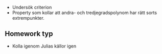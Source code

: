 - Undersök criterion
- Property som kollar att andra- och tredjegradspolynom har rätt sorts extrempunkter.

## Homework typ

- Kolla igenom Julias källor igen